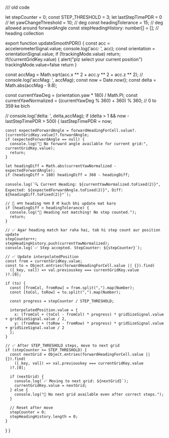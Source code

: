 /// old code 

let stepCounter = 0;
const STEP_THRESHOLD = 3;
let lastStepTimePDR = 0
// let yawChangeThreshold = 10; // deg
const headingTolerance = 15; // deg allowed around forwardAngle
const stepHeadingHistory: number[] = []; // heading collection

export function updateSmoothPDR() {
  const acc = accelerometerSignal.value;
  console.log('acc: ', acc);
  const orientation = orientationSignal.value;
  if (!trackingMode.value) return;
  if(!currentGridKey.value) {
    alert("plz select your current position")
    trackingMode.value=false
    return
  }

  const accMag = Math.sqrt(acc.x ** 2 + acc.y ** 2 + acc.z ** 2);
  // console.log('accMag: ', accMag);
  const now = Date.now();
  const delta = Math.abs(accMag - 9.8);

  const currentYawDeg = (orientation.yaw * 180) / Math.PI;
  const currentYawNormalized = ((currentYawDeg % 360) + 360) % 360;  // 0 to 359 ke bich 

  // console.log('delta: ', delta,accMag);
  if (delta > 1 && now - lastStepTimePDR > 500) {
    lastStepTimePDR = now;

    const expectedForwardAngle = forwardHeadingForCell.value?.[currentGridKey.value]?.forwardAngle;
    if (expectedForwardAngle == null) {
      console.log("🛑 No forward angle available for current grid:", currentGridKey.value);
      return;
    }

    let headingDiff = Math.abs(currentYawNormalized - expectedForwardAngle);
    if (headingDiff > 180) headingDiff = 360 - headingDiff;

    console.log(`🔍 Current Heading: ${currentYawNormalized.toFixed(2)}°, Expected: ${expectedForwardAngle.toFixed(2)}°, Diff: ${headingDiff.toFixed(2)}°`);

    // 🛑 अगर heading गलत है तो kuch bhi update mat karo
    if (headingDiff > headingTolerance) {
      console.log("🛑 Heading not matching! No step counted.");
      return;
    }

    // ✅ Agar heading match kar raha hai, tab hi step count aur position update
    stepCounter++;
    stepHeadingHistory.push(currentYawNormalized);
    console.log(`✅ Step accepted. StepCounter: ${stepCounter}`);

    // ✅ Update interpolatedPosition
    const from = currentGridKey.value;
    const to = Object.entries(forwardHeadingForCell.value || {}).find(
      ([_key, val]) => val.previouskey === currentGridKey.value
    )?.[0];

    if (to) {
      const [fromCol, fromRow] = from.split(",").map(Number);
      const [toCol, toRow] = to.split(",").map(Number);

      const progress = stepCounter / STEP_THRESHOLD;

      interpolatedPosition.value = {
        x: (fromCol + (toCol - fromCol) * progress) * gridSizeSignal.value + gridSizeSignal.value / 2,
        y: (fromRow + (toRow - fromRow) * progress) * gridSizeSignal.value + gridSizeSignal.value / 2
      };
    }

    // ✅ After STEP_THRESHOLD steps, move to next grid
    if (stepCounter >= STEP_THRESHOLD) {
      const nextGrid = Object.entries(forwardHeadingForCell.value || {}).find(
        ([_key, val]) => val.previouskey === currentGridKey.value
      )?.[0];

      if (nextGrid) {
        console.log(`✅ Moving to next grid: ${nextGrid}`);
        currentGridKey.value = nextGrid;
      } else {
        console.log("🛑 No next grid available even after correct steps.");
      }

      // Reset after move
      stepCounter = 0;
      stepHeadingHistory.length = 0;
    }
  }
}